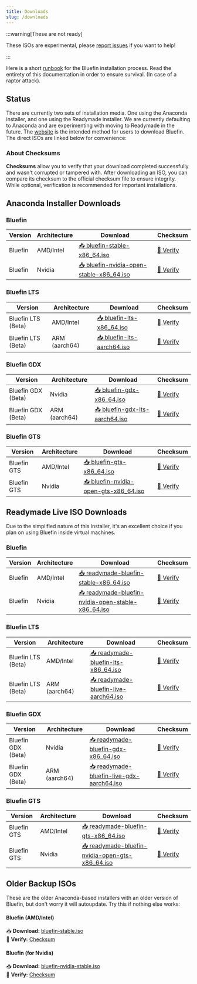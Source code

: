 ```yaml
---
title: Downloads
slug: /downloads
---
```


:::warning[These are not ready]

These ISOs are experimental, please [report issues](https://github.com/ublue-os/titanoboa/issues) if you want to help!

:::

Here is a short [runbook](/installation) for the Bluefin installation process. Read the entirety of this documentation in order to ensure survival. (In case of a raptor attack).

## Status

There are currently two sets of installation media. One using the Anaconda installer, and one using the Readymade installer. We are currently defaulting to Anaconda and are experimenting with moving to Readymade in the future. The [website](https://projectbluefin.io) is the intended method for users to download Bluefin. The direct ISOs are linked below for convenience:

### About Checksums

**Checksums** allow you to verify that your download completed successfully and wasn't corrupted or tampered with. After downloading an ISO, you can compare its checksum to the official checksum file to ensure integrity. While optional, verification is recommended for important installations.

## Anaconda Installer Downloads

### Bluefin

| Version | Architecture | Download                                                                                                             | Checksum                                                                                       |
| ------- | ------------ | -------------------------------------------------------------------------------------------------------------------- | ---------------------------------------------------------------------------------------------- |
| Bluefin | AMD/Intel    | [📥 bluefin-stable-x86_64.iso](https://download.projectbluefin.io/bluefin-stable-x86_64.iso)                         | [🔐 Verify](https://download.projectbluefin.io/bluefin-stable-x86_64.iso-CHECKSUM)             |
| Bluefin | Nvidia       | [📥 bluefin-nvidia-open-stable-x86_64.iso](https://download.projectbluefin.io/bluefin-nvidia-open-stable-x86_64.iso) | [🔐 Verify](https://download.projectbluefin.io/bluefin-nvidia-open-stable-x86_64.iso-CHECKSUM) |

### Bluefin LTS

| Version            | Architecture  | Download                                                                          | Checksum                                                                   |
| ------------------ | ------------- | --------------------------------------------------------------------------------- | -------------------------------------------------------------------------- |
| Bluefin LTS (Beta) | AMD/Intel     | [📥 bluefin-lts-x86_64.iso](https://download.projectbluefin.io/bluefin-lts-x86_64.iso)     | [🔐 Verify](https://download.projectbluefin.io/bluefin-lts-x86_64.iso-CHECKSUM)     |
| Bluefin LTS (Beta) | ARM (aarch64) | [📥 bluefin-lts-aarch64.iso](https://download.projectbluefin.io/bluefin-lts-aarch64.iso)   | [🔐 Verify](https://download.projectbluefin.io/bluefin-lts-aarch64.iso-CHECKSUM)   |

### Bluefin GDX

| Version            | Architecture  | Download                                                                                    | Checksum                                                                             |
| ------------------ | ------------- | ------------------------------------------------------------------------------------------- | ------------------------------------------------------------------------------------ |
| Bluefin GDX (Beta) | Nvidia        | [📥 bluefin-gdx-x86_64.iso](https://download.projectbluefin.io/bluefin-gdx-lts-x86_64.iso)     | [🔐 Verify](https://download.projectbluefin.io/bluefin-gdx-lts-x86_64.iso-CHECKSUM)     |
| Bluefin GDX (Beta) | ARM (aarch64) | [📥 bluefin-gdx-lts-aarch64.iso](https://download.projectbluefin.io/bluefin-gdx-lts-aarch64.iso) | [🔐 Verify](https://download.projectbluefin.io/bluefin-gdx-lts-aarch64.iso-CHECKSUM) |

### Bluefin GTS

| Version     | Architecture | Download                                                                                           | Checksum                                                                                    |
| ----------- | ------------ | -------------------------------------------------------------------------------------------------- | ------------------------------------------------------------------------------------------- |
| Bluefin GTS | AMD/Intel    | [📥 bluefin-gts-x86_64.iso](https://download.projectbluefin.io/bluefin-gts-x86_64.iso)                 | [🔐 Verify](https://download.projectbluefin.io/bluefin-gts-x86_64.iso-CHECKSUM)                 |
| Bluefin GTS | Nvidia       | [📥 bluefin-nvidia-open-gts-x86_64.iso](https://download.projectbluefin.io/bluefin-nvidia-open-gts-x86_64.iso) | [🔐 Verify](https://download.projectbluefin.io/bluefin-nvidia-open-gts-x86_64.iso-CHECKSUM) |

## Readymade Live ISO Downloads

Due to the simplified nature of this installer, it's an excellent choice if you plan on using Bluefin inside virtual machines.

### Bluefin

| Version | Architecture | Download                                                                                                                                 | Checksum                                                                                                 |
| ------- | ------------ | ---------------------------------------------------------------------------------------------------------------------------------------- | -------------------------------------------------------------------------------------------------------- |
| Bluefin | AMD/Intel    | [📥 readymade-bluefin-stable-x86_64.iso](https://download.projectbluefin.io/readymade-bluefin-stable-x86_64.iso)                         | [🔐 Verify](https://download.projectbluefin.io/readymade-bluefin-stable-x86_64.iso-CHECKSUM)             |
| Bluefin | Nvidia       | [📥 readymade-bluefin-nvidia-open-stable-x86_64.iso](https://download.projectbluefin.io/readymade-bluefin-nvidia-open-stable-x86_64.iso) | [🔐 Verify](https://download.projectbluefin.io/readymade-bluefin-nvidia-open-stable-x86_64.iso-CHECKSUM) |

### Bluefin LTS

| Version            | Architecture  | Download                                                                                            | Checksum                                                                                     |
| ------------------ | ------------- | --------------------------------------------------------------------------------------------------- | -------------------------------------------------------------------------------------------- |
| Bluefin LTS (Beta) | AMD/Intel     | [📥 readymade-bluefin-lts-x86_64.iso](https://download.projectbluefin.io/readymade-bluefin-lts-x86_64.iso)     | [🔐 Verify](https://download.projectbluefin.io/readymade-bluefin-lts-x86_64.iso-CHECKSUM)     |
| Bluefin LTS (Beta) | ARM (aarch64) | [📥 readymade-bluefin-live-aarch64.iso](https://download.projectbluefin.io/readymade-bluefin-lts-aarch64.iso)   | [🔐 Verify](https://download.projectbluefin.io/readymade-bluefin-lts-aarch64.iso-CHECKSUM)   |

### Bluefin GDX

| Version            | Architecture  | Download                                                                                              | Checksum                                                                                       |
| ------------------ | ------------- | ----------------------------------------------------------------------------------------------------- | ---------------------------------------------------------------------------------------------- |
| Bluefin GDX (Beta) | Nvidia        | [📥 readymade-bluefin-gdx-x86_64.iso](https://download.projectbluefin.io/readymade-bluefin-gdx-x86_64.iso)     | [🔐 Verify](https://download.projectbluefin.io/readymade-bluefin-gdx-x86_64.iso-CHECKSUM)     |
| Bluefin GDX (Beta) | ARM (aarch64) | [📥 readymade-bluefin-live-gdx-aarch64.iso](https://download.projectbluefin.io/readymade-bluefin-gdx-aarch64.iso) | [🔐 Verify](https://download.projectbluefin.io/readymade-bluefin-gdx-aarch64.iso-CHECKSUM) |

### Bluefin GTS

| Version     | Architecture | Download                                                                                                     | Checksum                                                                                              |
| ----------- | ------------ | ------------------------------------------------------------------------------------------------------------ | ----------------------------------------------------------------------------------------------------- |
| Bluefin GTS | AMD/Intel    | [📥 readymade-bluefin-gts-x86_64.iso](https://download.projectbluefin.io/readymade-bluefin-gts-x86_64.iso)         | [🔐 Verify](https://download.projectbluefin.io/readymade-bluefin-gts-x86_64.iso-CHECKSUM)         |
| Bluefin GTS | Nvidia       | [📥 readymade-bluefin-nvidia-open-gts-x86_64.iso](https://download.projectbluefin.io/readymade-bluefin-nvidia-open-gts-x86_64.iso) | [🔐 Verify](https://download.projectbluefin.io/readymade-bluefin-nvidia-open-gts-x86_64.iso-CHECKSUM) |

## Older Backup ISOs

These are the older Anaconda-based installers with an older version of Bluefin, but don't worry it will autoupdate. Try this if nothing else works:

#### Bluefin (AMD/Intel)

📥 **Download:** [bluefin-stable.iso](https://projectbluefin.dev/bluefin-stable.iso)  
🔐 **Verify:** [Checksum](https://projectbluefin.dev/bluefin-stable.iso-CHECKSUM)

#### Bluefin (for Nvidia)

📥 **Download:** [bluefin-nvidia-stable.iso](https://projectbluefin.dev/bluefin-nvidia-stable.iso)  
🔐 **Verify:** [Checksum](https://projectbluefin.dev/bluefin-nvidia-stable.iso-CHECKSUM)
